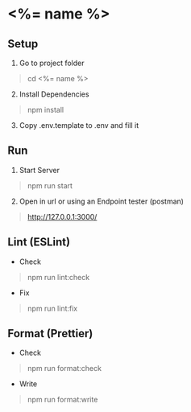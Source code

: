 # <%= name %>

## Setup

1. Go to project folder

> cd <%= name %>

2. Install Dependencies

> npm install

3. Copy .env.template to .env and fill it


## Run

1. Start Server

> npm run start

2. Open in url or using an Endpoint tester (postman)

> http://127.0.0.1:3000/

## Lint (ESLint)

- Check

> npm run lint:check

- Fix

> npm run lint:fix

## Format (Prettier)

- Check

> npm run format:check

- Write

> npm run format:write
